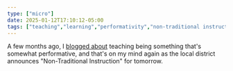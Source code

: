 ```yaml
---
type: ["micro"]
date: 2025-01-12T17:10:12-05:00
tags: ["teaching","learning","performativity","non-traditional instruction","snow days","winter"]
---
```

A few months ago, I [blogged about](https://spencergreenhalgh.com/work/on-the-performativity-of-teaching/) teaching being something that's somewhat performative, and that's on my mind again as the local district announces "Non-Traditional Instruction" for tomorrow.
